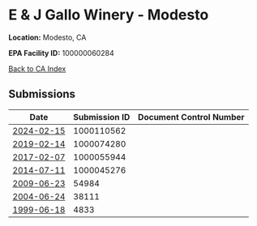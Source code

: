 # E & J Gallo Winery - Modesto

**Location:** Modesto, CA

**EPA Facility ID:** 100000060284

[Back to CA Index](../../index.md)

## Submissions

| Date | Submission ID | Document Control Number |
|------|--------------|-------------------------|
| [2024-02-15](submissions/1000110562.md) | 1000110562 |  |
| [2019-02-14](submissions/1000074280.md) | 1000074280 |  |
| [2017-02-07](submissions/1000055944.md) | 1000055944 |  |
| [2014-07-11](submissions/1000045276.md) | 1000045276 |  |
| [2009-06-23](submissions/54984.md) | 54984 |  |
| [2004-06-24](submissions/38111.md) | 38111 |  |
| [1999-06-18](submissions/4833.md) | 4833 |  |

